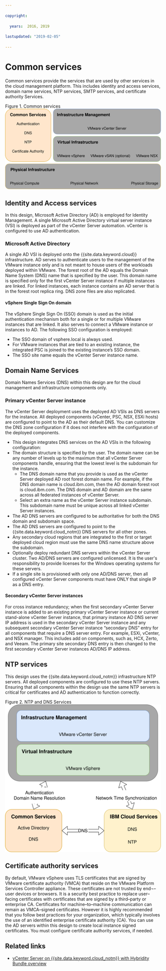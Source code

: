 ```yaml
---

copyright:

  years:  2016, 2019

lastupdated: "2019-02-05"

---
```


# Common services

Common services provide the services that are used by other services in the cloud management platform. This includes identity and access services, domain name services, NTP services, SMTP services, and certificate authority Services.

Figure 1. Common services
![Common Services](VCSv4RAdiagrams-RA-CommonServices.svg)

## Identity and Access services

In this design, Microsoft Active Directory (AD) is employed for Identity  Management. A single Microsoft Active Directory virtual server instance (VSI) is deployed as part of the vCenter Server automation. vCenter is configured to use AD authentication.

### Microsoft Active Directory

A single AD VSI is deployed onto the {{site.data.keyword.cloud}} infrastructure. AD serves to authenticate users to the
management of the VMware instance only and is not meant to house users of the workloads deployed within VMware. The forest root of the AD equals the Domain Name System (DNS) name that is specified by the user. This domain name is specified only for the first vCenter Server instance if multiple instances are linked. For linked instances, each instance contains an AD server that is in the forest root replica ring. DNS zone files are also replicated.

#### vSphere Single Sign On domain

The vSphere Single Sign On (SSO) domain is used as the initial authentication mechanism both for a single or for multiple VMware instances that are linked. It also serves to connect a VMware instance or instances to AD. The following SSO
configuration is employed:
- The SSO domain of vsphere.local is always used.
- For VMware instances that are tied to an existing instance, the integrated PSC is joined to the existing instance’s SSO domain.
- The SSO site name equals the vCenter Server instance name.

## Domain Name Services

Domain Names Services (DNS) within this design are for the cloud management and infrastructure components only.

### Primary vCenter Server instance

The vCenter Server deployment uses the deployed AD VSIs as DNS servers for the instance. All deployed
components (vCenter, PSC, NSX, ESXi hosts) are configured to point to the AD as their default DNS. You can customize the DNS zone
configuration if it does not interfere with the configuration of the deployed components.
- This design integrates DNS services on the AD VSIs in the following configuration:
- The domain structure is specified by the user. The domain name can be any number of levels up to the maximum that all vCenter Server components handle, ensuring that the lowest level is the subdomain for the instance.
    - The DNS domain name that you provide is used as the vCenter Server deployed AD root forest domain name. For example, if the DNS domain name is cloud.ibm.com, then the AD domain forest root is cloud.ibm.com. The DNS domain and AD domain are the same across all federated instances of vCenter Server.
    - Select an extra name as the vCenter Server instance subdomain. This subdomain name must be unique across all linked vCenter Server instances.
- The AD DNS servers are configured to be authoritative for both the DNS domain and subdomain space.
- The AD DNS servers are configured to point to the {{site.data.keyword.cloud_notm}} DNS servers for all other zones.
- Any secondary cloud regions that are integrated to the first or target deployed cloud region must use the same DNS name structure above the subdomain.
- Optionally deploy redundant DNS servers within the vCenter Server cluster. Two AD/DNS servers are configured unlicensed. It is the user's responsibility to provide licenses for the Windows operating systems for these servers.
- If a single site is provisioned with only one AD/DNS server, then all configured vCenter Server components must have ONLY that single IP as a DNS entry.

#### Secondary vCenter Server instances

For cross instance redundancy; when the first secondary vCenter Server instance is added to an existing primary vCenter Server instance or current stand-alone vCenter Server instance, that primary instance AD DNS server IP address is used in the secondary vCenter Server instance and any subsequent secondary vCenter Server instance “secondary DNS” entry for all components that require a DNS server entry. For example, ESXi, vCenter, and NSX manager. This includes add on components, such as, HCX, Zerto, and Veeam. The primary site secondary DNS entry is then changed to the first secondary vCenter Server instances AD/DNS IP address.

## NTP services

This design uses the {{site.data.keyword.cloud_notm}} infrastructure NTP servers. All deployed components are configured to use these NTP servers.
Ensuring that all components within the design use the same NTP servers is critical for certificates and AD authentication to function
correctly.

Figure 2. NTP and DNS Services
![NTP and DNS services](VCSv4RAdiagrams-RA-ServicesInterconnections.svg)

## Certificate authority services

By default, VMware vSphere uses TLS certificates that are signed by VMware certificate authority (VMCA) that reside on the VMware Platform
Services Controller appliance. These certificates are not trusted by end¬–user devices or browsers. It is a security best practice to replace user–facing certificates with certificates that are signed by a third–party or enterprise CA. Certificates for machine–to–machine communication can remain as VMCA–signed certificates. However it is highly recommended that you follow best practices for your organization, which typically involves the use of an identified enterprise certificate authority (CA). You can use the AD servers within this design to create local instance signed certificates. You must configure certificate authority services, if needed.

## Related links

* [vCenter Server on {{site.data.keyword.cloud_notm}} with Hybridity Bundle overview](/docs/services/vmwaresolutions/archiref/vcs/vcs-hybridity-intro.html)
